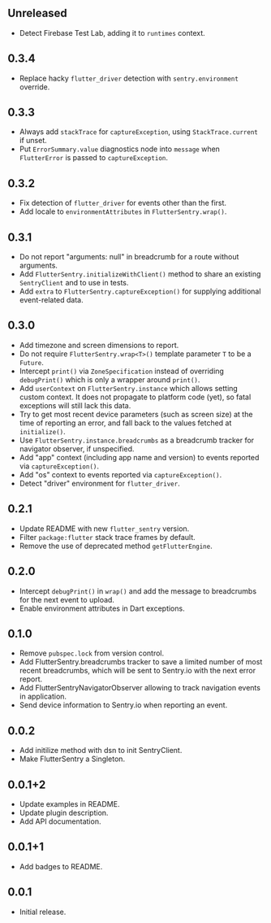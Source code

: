 ## Unreleased

- Detect Firebase Test Lab, adding it to `runtimes` context.

## 0.3.4

- Replace hacky `flutter_driver` detection with `sentry.environment` override.

## 0.3.3

- Always add `stackTrace` for `captureException`, using `StackTrace.current` if
  unset.
- Put `ErrorSummary.value` diagnostics node into `message` when `FlutterError`
  is passed to `captureException`.

## 0.3.2

- Fix detection of `flutter_driver` for events other than the first.
- Add locale to `environmentAttributes` in `FlutterSentry.wrap()`.

## 0.3.1

- Do not report "arguments: null" in breadcrumb for a route without arguments.
- Add `FlutterSentry.initializeWithClient()` method to share an existing
  `SentryClient` and to use in tests.
- Add `extra` to `FlutterSentry.captureException()` for supplying additional
  event-related data.

## 0.3.0

- Add timezone and screen dimensions to report.
- Do not require `FlutterSentry.wrap<T>()` template parameter `T` to be a
  `Future`.
- Intercept `print()` via `ZoneSpecification` instead of overriding
  `debugPrint()` which is only a wrapper around `print()`.
- Add `userContext` on `FlutterSentry.instance` which allows setting custom
  context. It does not propagate to platform code (yet), so fatal exceptions
  will still lack this data.
- Try to get most recent device parameters (such as screen size) at the time of
  reporting an error, and fall back to the values fetched at `initialize()`.
- Use `FlutterSentry.instance.breadcrumbs` as a breadcrumb tracker for navigator
  observer, if unspecified.
- Add "app" context (including app name and version) to events reported via
  `captureException()`.
- Add "os" context to events reported via `captureException()`.
- Detect "driver" environment for `flutter_driver`.

## 0.2.1

- Update README with new `flutter_sentry` version.
- Filter `package:flutter` stack trace frames by default.
- Remove the use of deprecated method `getFlutterEngine`.

## 0.2.0

- Intercept `debugPrint()` in `wrap()` and add the message to breadcrumbs for
  the next event to upload.
- Enable environment attributes in Dart exceptions.

## 0.1.0

- Remove `pubspec.lock` from version control.
- Add FlutterSentry.breadcrumbs tracker to save a limited number of most recent
  breadcrumbs, which will be sent to Sentry.io with the next error report.
- Add FlutterSentryNavigatorObserver allowing to track navigation events in
  application.
- Send device information to Sentry.io when reporting an event.

## 0.0.2

- Add initilize method with dsn to init SentryClient.
- Make FlutterSentry a Singleton.

## 0.0.1+2

- Update examples in README.
- Update plugin description.
- Add API documentation.

## 0.0.1+1

- Add badges to README.

## 0.0.1

- Initial release.
